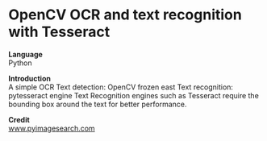 # OpenCV OCR and text recognition with Tesseract

<b>Language</b><br>
Python

<b>Introduction</b><br>
A simple OCR
Text detection: OpenCV frozen east
Text recognition: pytesseract engine
Text Recognition engines such as Tesseract require the bounding box around the text for better performance.

<b>Credit</b><br>
www.pyimagesearch.com
